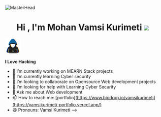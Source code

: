 ![MasterHead](https://www.charpeni.com/static/images/arrow-functions-in-class-properties-might-not-be-as-great-as-we-think/banner.gif)
<h1 align="center"><b>Hi , I'm Mohan Vamsi Kurimeti </b><img src="https://media.giphy.com/media/hvRJCLFzcasrR4ia7z/giphy.gif" width="35"></h1>
 <picture><img src = "https://github.com/0xAbdulKhalid/0xAbdulKhalid/raw/main/assets/mdImages/about_me.gif" width = 50px></picture>

**I Love Hacking**

- 🔭 I’m currently working on MEARN Stack projects
- 🌱 I’m currently learning Cyber security
- 👯 I’m looking to collaborate on Opensource Web development projects
- 🤔 I’m looking for help with Learning Cyber Security
- 💬 Ask me about Web development
- 📫 How to reach me: [portfolio](https://www.biodrop.io/vamsikurimeti](https://vamsikurimeti-portfolio.vercel.app/)
- 😄 Pronouns: Vamsi Kurimeti
-->
